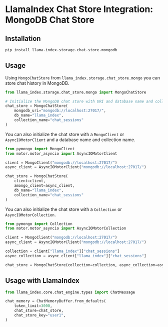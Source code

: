 # LlamaIndex Chat Store Integration: MongoDB Chat Store

## Installation

```bash
pip install llama-index-storage-chat-store-mongodb
```

## Usage

Using `MongoChatStore` from `llama_index.storage.chat_store.mongo`
you can store chat history in MongoDB.

```python
from llama_index.storage.chat_store.mongo import MongoChatStore

# Initialize the MongoDB chat store with URI and database name and collection name
chat_store = MongoChatStore(
    mongodb_uri="mongodb://localhost:27017/",
    db_name="llama_index",
    collection_name="chat_sessions"
)
```

You can also initialize the chat store with a `MongoClient` or `AsyncIOMotorClient` and a database name and collection name.

```python
from pymongo import MongoClient
from motor.motor_asyncio import AsyncIOMotorClient

client = MongoClient("mongodb://localhost:27017/")
async_client = AsyncIOMotorClient("mongodb://localhost:27017/")

chat_store = MongoChatStore(
    client=client,
    amongo_client=async_client,
    db_name="llama_index",
    collection_name="chat_sessions"
)
```

You can also initialize the chat store with a `Collection` or `AsyncIOMotorCollection`.

```python
from pymongo import Collection
from motor.motor_asyncio import AsyncIOMotorCollection

client = MongoClient("mongodb://localhost:27017/")
async_client = AsyncIOMotorClient("mongodb://localhost:27017/")

collection = client["llama_index"]["chat_sessions"]
async_collection = async_client["llama_index"]["chat_sessions"]

chat_store = MongoChatStore(collection=collection, async_collection=async_collection)
```

## Usage with LlamaIndex

```python
from llama_index.core.chat_engine.types import ChatMessage

chat_memory = ChatMemoryBuffer.from_defaults(
    token_limit=3000,
    chat_store=chat_store,
    chat_store_key="user1",
)
```
